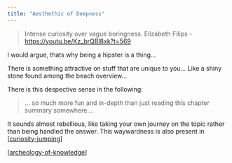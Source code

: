 ```yaml
---
title: "Aesthethic of Deepness"
---
```


> Intense curiosity over vague boringness.
Elizabeth Filips - https://youtu.be/Kz_brQBl8xk?t=569

I would argue, thats why being a hipster is a thing...

There is something attractive on stuff that are unique to you... Like a shiny stone found among the beach overview...

There is this despective sense in the following:

> ... so much more fun and in-depth than just reading this chapter summary somewhere...

It sounds almost rebellious, like taking your own journey on the topic rather than being handled the answer. This waywardness is also present in [[curiosity-jumping]]

[[archeology-of-knowledge]]





[//begin]: # "Autogenerated link references for markdown compatibility"
[curiosity-jumping]: .././bubbles/curiosity-jumping "curiosity-jumping"
[archeology-of-knowledge]: .././bubbles/archeology-of-knowledge "archeology-of-knowledge"
[//end]: # "Autogenerated link references"

